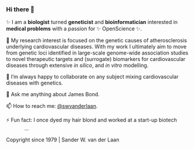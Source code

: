 ### Hi there 👋

<!--
**swvanderlaan/swvanderlaan** is a ✨ _special_ ✨ repository because its `README.md` (this file) appears on your GitHub profile.

Here are some ideas to get you started:

- 🔭 I’m currently working on ...
- 🌱 I’m currently learning ...
- 👯 I’m looking to collaborate on ...
- 🤔 I’m looking for help with ...
- 💬 Ask me about ...
- 📫 How to reach me: ...
- 😄 Pronouns: ...
- ⚡ Fun fact: ...
-->

✨ I am a **biologist** turned **geneticist** and **bioinformatician** interested in **medical problems** with a passion for ✨ OpenScience ✨. 

🔭 My research interest is focused on the genetic causes of atherosclerosis underlying cardiovascular diseases. With my work I ultimately aim to move from genetic loci identified in large-scale genome-wide association studies to novel therapeutic targets and (surrogate) biomarkers for cardiovascular diseases through extensive _in silico_, and _in vitro_ modelling.

👯 I’m always happy to collaborate on any subject mixing cardiovascular diseases with genetics.

💬 Ask me anything about James Bond.

📫 How to reach me: [@swvanderlaan](https://www.twitter.com/swvanderlaan).

⚡ Fun fact: I once dyed my hair blond and worked at a start-up biotech <img src="https://user-images.githubusercontent.com/8877879/149102619-56d82e7c-5b01-4c9e-870a-3c16afd19c42.png" width="50" height="9" />...

Copyright since 1979 | Sander W. van der Laan
